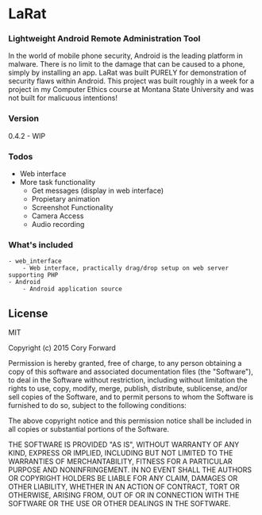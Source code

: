 # LaRat
### Lightweight Android Remote Administration Tool
In the world of mobile phone security, Android is the leading platform in malware. There is no limit to the damage that can be caused to a phone, simply by installing an app. LaRat was built PURELY for demonstration of security flaws within Android. This project was built roughly in a week for a project in my Computer Ethics course at Montana State University and was not built for malicuous intentions!

### Version
0.4.2 - WIP

### Todos
 - Web interface
 - More task functionality
    - Get messages (display in web interface)
    - Propietary animation
    - Screenshot Functionality
    - Camera Access
    - Audio recording
### What's included
    - web_interface
        - Web interface, practically drag/drop setup on web server supporting PHP
    - Android
        - Android application source


License
----

MIT

Copyright (c) 2015 Cory Forward

Permission is hereby granted, free of charge, to any person obtaining a copy
of this software and associated documentation files (the "Software"), to deal
in the Software without restriction, including without limitation the rights
to use, copy, modify, merge, publish, distribute, sublicense, and/or sell
copies of the Software, and to permit persons to whom the Software is
furnished to do so, subject to the following conditions:

The above copyright notice and this permission notice shall be included in
all copies or substantial portions of the Software.

THE SOFTWARE IS PROVIDED "AS IS", WITHOUT WARRANTY OF ANY KIND, EXPRESS OR
IMPLIED, INCLUDING BUT NOT LIMITED TO THE WARRANTIES OF MERCHANTABILITY,
FITNESS FOR A PARTICULAR PURPOSE AND NONINFRINGEMENT. IN NO EVENT SHALL THE
AUTHORS OR COPYRIGHT HOLDERS BE LIABLE FOR ANY CLAIM, DAMAGES OR OTHER
LIABILITY, WHETHER IN AN ACTION OF CONTRACT, TORT OR OTHERWISE, ARISING FROM,
OUT OF OR IN CONNECTION WITH THE SOFTWARE OR THE USE OR OTHER DEALINGS IN
THE SOFTWARE.